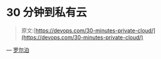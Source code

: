 # 30 分钟到私有云

> 原文:[https://devops.com/30-minutes-private-cloud/](https://devops.com/30-minutes-private-cloud/)

— [罗尔泊](https://devops.com/author/breselman/)
